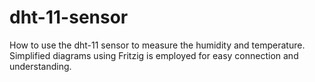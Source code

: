 # dht-11-sensor
How to use the dht-11 sensor to measure the humidity and temperature. Simplified diagrams using Fritzig is employed for easy connection and understanding.
